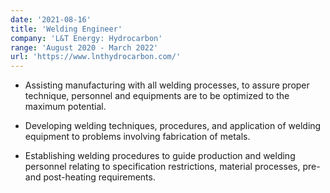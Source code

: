 ```yaml
---
date: '2021-08-16'
title: 'Welding Engineer'
company: 'L&T Energy: Hydrocarbon'
range: 'August 2020 - March 2022'
url: 'https://www.lnthydrocarbon.com/'
---
```


- Assisting manufacturing with all welding processes, to assure proper technique, personnel and equipments are to be optimized to the maximum potential.

- Developing welding techniques, procedures, and application of welding equipment to problems involving fabrication of metals.

- Establishing welding procedures to guide production and welding personnel relating to specification restrictions, material processes, pre- and post-heating requirements.
